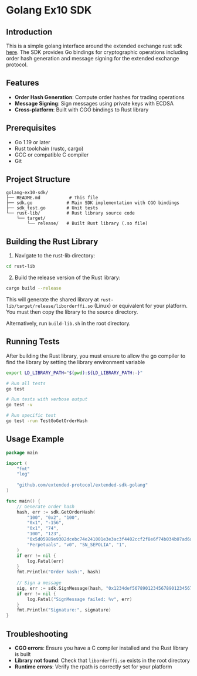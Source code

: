 # Golang Ex10 SDK

## Introduction

This is a simple golang interface around the extended exchange rust sdk [here](https://github.com/x10xchange/rust-crypto-lib-base). The SDK provides Go bindings for cryptographic operations including order hash generation and message signing for the extended exchange protocol.

## Features

- **Order Hash Generation**: Compute order hashes for trading operations
- **Message Signing**: Sign messages using private keys with ECDSA
- **Cross-platform**: Built with CGO bindings to Rust library

## Prerequisites

- Go 1.19 or later
- Rust toolchain (rustc, cargo)
- GCC or compatible C compiler
- Git

## Project Structure

```
golang-ex10-sdk/
├── README.md           # This file
├── sdk.go             # Main SDK implementation with CGO bindings
├── sdk_test.go        # Unit tests
└── rust-lib/          # Rust library source code
    └── target/
        └── release/   # Built Rust library (.so file)
```

## Building the Rust Library

1. Navigate to the rust-lib directory:
```bash
cd rust-lib
```

2. Build the release version of the Rust library:
```bash
cargo build --release
```

This will generate the shared library at `rust-lib/target/release/liborderffi.so` (Linux) or equivalent for your platform. You must then copy the library to the source directory.

Alternatively, run `build-lib.sh` in the root directory.

## Running Tests

After building the Rust library, you must ensure to allow the go compiler to find the library by setting the library environment variable
```bash
export LD_LIBRARY_PATH="$(pwd):${LD_LIBRARY_PATH:-}"
```

```bash
# Run all tests
go test

# Run tests with verbose output
go test -v

# Run specific test
go test -run TestGoGetOrderHash
```

## Usage Example

```go
package main

import (
    "fmt"
    "log"
    
    "github.com/extended-protocol/extended-sdk-golang"
)

func main() {
    // Generate order hash
    hash, err := sdk.GetOrderHash(
        "100", "0x2", "100",
        "0x1", "-156",
        "0x1", "74",
        "100", "123",
        "0x5d05989e9302dcebc74e241001e3e3ac3f4402ccf2f8e6f74b034b07ad6a904",
        "Perpetuals", "v0", "SN_SEPOLIA", "1",
    )
    if err != nil {
        log.Fatal(err)
    }
    fmt.Println("Order hash:", hash)
    
    // Sign a message
    sig, err := sdk.SignMessage(hash, "0x1234def56789012345678901234567890123456789012345678901234567890")
	if err != nil {
		log.Fatal("SignMessage failed: %v", err)
	}
    fmt.Println("Signature:", signature)
}
```

## Troubleshooting

- **CGO errors**: Ensure you have a C compiler installed and the Rust library is built
- **Library not found**: Check that `liborderffi.so` exists in the root directory
- **Runtime errors**: Verify the rpath is correctly set for your platform

